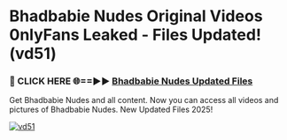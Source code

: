 # Bhadbabie Nudes Original Videos 0nlyFans Leaked - Files Updated! (vd51)

<h3>🔴 CLICK HERE 🌐==►► <a href="https://tinyurl.com/y5r63du9" rel="nofollow">Bhadbabie Nudes Updated Files</a></h3>

Get Bhadbabie Nudes and all content. Now you can access all videos and pictures of Bhadbabie Nudes. New Updated Files 2025!

[![vd51](https://i.imgur.com/UVo9nyh.gif)](https://tinyurl.com/y5r63du9)